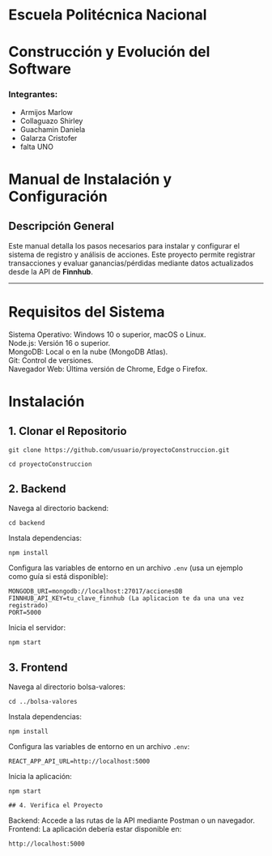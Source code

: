 # Escuela Politécnica Nacional
# Construcción y Evolución del Software

### Integrantes:
- Armijos Marlow
- Collaguazo Shirley
- Guachamin Daniela
- Galarza Cristofer
- falta UNO

# Manual de Instalación y Configuración

## Descripción General
Este manual detalla los pasos necesarios para instalar y configurar el sistema de registro y análisis de acciones. Este proyecto permite registrar transacciones y evaluar ganancias/pérdidas mediante datos actualizados desde la API de **Finnhub**.

---

# Requisitos del Sistema

Sistema Operativo: Windows 10 o superior, macOS o Linux.  
Node.js: Versión 16 o superior.  
MongoDB: Local o en la nube (MongoDB Atlas).  
Git: Control de versiones.  
Navegador Web: Última versión de Chrome, Edge o Firefox.  

# Instalación

## 1. Clonar el Repositorio
```
git clone https://github.com/usuario/proyectoConstruccion.git  
```
```
cd proyectoConstruccion 
```

## 2. Backend

Navega al directorio backend:  
```
cd backend  
```
Instala dependencias:  
```
npm install  
```
Configura las variables de entorno en un archivo `.env` (usa un ejemplo como guía si está disponible):  
```
MONGODB_URI=mongodb://localhost:27017/accionesDB  
FINNHUB_API_KEY=tu_clave_finnhub (La aplicacion te da una una vez registrado)  
PORT=5000  
```
Inicia el servidor:  
```
npm start  
```
## 3. Frontend

Navega al directorio bolsa-valores:  
```
cd ../bolsa-valores  
```
Instala dependencias:  
```
npm install  
```
Configura las variables de entorno en un archivo `.env`:  
```
REACT_APP_API_URL=http://localhost:5000  
```
Inicia la aplicación:  
```
npm start  

## 4. Verifica el Proyecto
```
Backend: Accede a las rutas de la API mediante Postman o un navegador.  
Frontend: La aplicación debería estar disponible en:
```
http://localhost:5000  
```